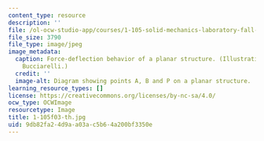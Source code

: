 ```yaml
---
content_type: resource
description: ''
file: /ol-ocw-studio-app/courses/1-105-solid-mechanics-laboratory-fall-2003/9db82fa24d9aa03ac5b64a200bf3350e_1-105f03-th.jpg
file_size: 3790
file_type: image/jpeg
image_metadata:
  caption: Force-deflection behavior of a planar structure. (Illustration by Louis
    Bucciarelli.)
  credit: ''
  image-alt: Diagram showing points A, B and P on a planar structure.
learning_resource_types: []
license: https://creativecommons.org/licenses/by-nc-sa/4.0/
ocw_type: OCWImage
resourcetype: Image
title: 1-105f03-th.jpg
uid: 9db82fa2-4d9a-a03a-c5b6-4a200bf3350e
---
```

